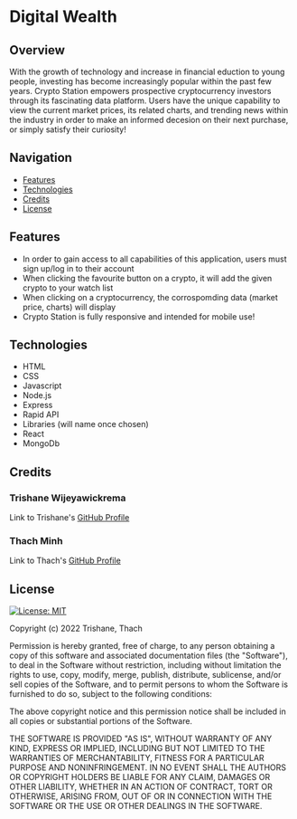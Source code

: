 # Digital Wealth

## Overview

With the growth of technology and increase in financial eduction to young people, investing has become increasingly popular within the past few years. Crypto Station empowers prospective cryptocurrency investors through its fascinating data platform. Users have the unique capability to view the current market prices, its related charts, and trending news within the industry in order to make an informed decesion on their next purchase, or simply satisfy their curiosity!

## Navigation
- [Features](#features)
- [Technologies](#technologies)
- [Credits](#credits)
- [License](#license)

## Features

- In order to gain access to all capabilities of this application, users must sign up/log in to their account
- When clicking the favourite button on a crypto, it will add the given crypto to your watch list
- When clicking on a cryptocurrency, the corrospomding data (market price, charts) will display
- Crypto Station is fully responsive and intended for mobile use!

## Technologies

- HTML
- CSS
- Javascript
- Node.js
- Express
- Rapid API
- Libraries (will name once chosen)
- React
- MongoDb

## Credits

### Trishane Wijeyawickrema
Link to Trishane's [GitHub Profile](https://github.com/Trishaneww)

### Thach Minh
Link to Thach's [GitHub Profile](https://github.com/TsunomakiWatamee)

## License

[![License: MIT](https://img.shields.io/badge/License-MIT-yellow.svg)](https://opensource.org/licenses/MIT)

Copyright (c) 2022 Trishane, Thach

Permission is hereby granted, free of charge, to any person obtaining a copy
of this software and associated documentation files (the "Software"), to deal
in the Software without restriction, including without limitation the rights
to use, copy, modify, merge, publish, distribute, sublicense, and/or sell
copies of the Software, and to permit persons to whom the Software is
furnished to do so, subject to the following conditions:

The above copyright notice and this permission notice shall be included in all
copies or substantial portions of the Software.

THE SOFTWARE IS PROVIDED "AS IS", WITHOUT WARRANTY OF ANY KIND, EXPRESS OR
IMPLIED, INCLUDING BUT NOT LIMITED TO THE WARRANTIES OF MERCHANTABILITY,
FITNESS FOR A PARTICULAR PURPOSE AND NONINFRINGEMENT. IN NO EVENT SHALL THE
AUTHORS OR COPYRIGHT HOLDERS BE LIABLE FOR ANY CLAIM, DAMAGES OR OTHER
LIABILITY, WHETHER IN AN ACTION OF CONTRACT, TORT OR OTHERWISE, ARISING FROM,
OUT OF OR IN CONNECTION WITH THE SOFTWARE OR THE USE OR OTHER DEALINGS IN THE
SOFTWARE.
